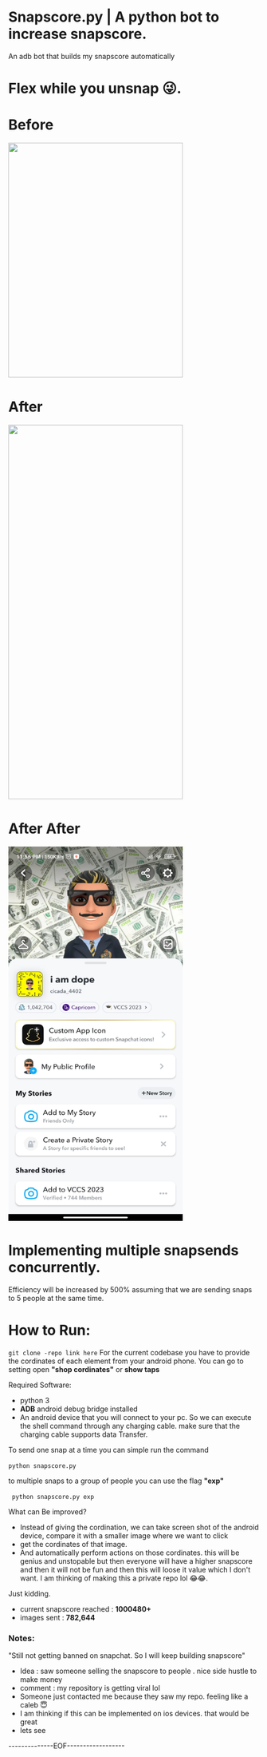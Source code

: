 # Snapscore.py | A python bot to increase snapscore.
An adb bot that builds my snapscore automatically
# Flex while you unsnap 😜.

# Before

<img src=before.jpeg height=470 width=350>

# After

<img src=after.jpeg height=750 width=350>

# After After 
<img src=snapscore.jpg height=750 width=350>

# Implementing multiple snapsends concurrently.
Efficiency will be increased by 500% assuming that we are sending snaps to 5 people at the same time.

# How to Run: 

```git clone -repo link here```
For the current codebase you have to provide the cordinates of each element from your android phone. You can go to setting open **"shop cordinates"** or **show taps**

Required Software: 
* python 3
* **ADB** android debug bridge installed
* An android device that you will connect to your pc. So we can execute the shell command through any charging cable. make sure that the charging cable supports data Transfer.

To send one snap at a time you can simple run the command

```python snapscore.py```

to multiple snaps to a group of people you can use the flag **"exp"**

``` python snapscore.py exp```


What can Be improved? 
* Instead of giving the cordination, we can take screen shot of the android device, compare it with a smaller image where we want to click
* get the cordinates of that image.
* And automatically perform actions on those cordinates. this will be genius and unstopable but then everyone will have a higher snapscore and then it will not be fun and then this will loose it value which I don't want. I am thinking of making this a private repo lol 😂😂.

Just kidding. 

* current snapscore reached : **1000480+**
* images sent : **782,644**
### Notes: 
"Still not getting banned on snapchat. So I will keep building snapscore"
- Idea : saw someone selling the snapscore to people . nice side hustle to make money
- comment : my repository is getting viral lol
- Someone just contacted me because they saw my repo. feeling like a caleb 😇
- I am thinking if this can be implemented on ios devices. that would be great
- lets see
  
--------------EOF------------------
